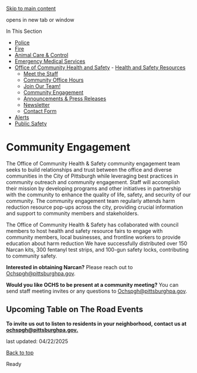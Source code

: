 [Skip to main content](https://www.pittsburghpa.gov/Safety/Office-of-Community-Health-and-Safety/Community-Engagement#main-content)

opens in new tab or window

In This Section

- [Police](https://www.pittsburghpa.gov/Safety/Police)
- [Fire](https://www.pittsburghpa.gov/Safety/Fire)
- [Animal Care & Control](https://www.pittsburghpa.gov/Safety/Animal-Care-Control)
- [Emergency Medical Services](https://www.pittsburghpa.gov/Safety/Emergency-Medical-Services)
- [Office of Community Health and Safety](https://www.pittsburghpa.gov/Safety/Office-of-Community-Health-and-Safety)  - [Health and Safety Resources](https://www.pittsburghpa.gov/Safety/Office-of-Community-Health-and-Safety/Health-and-Safety-Resources)
  - [Meet the Staff](https://www.pittsburghpa.gov/Safety/Office-of-Community-Health-and-Safety/Meet-the-Staff)
  - [Community Office Hours](https://www.pittsburghpa.gov/Safety/Office-of-Community-Health-and-Safety/Community-Office-Hours)
  - [Join Our Team!](https://www.pittsburghpa.gov/Safety/Office-of-Community-Health-and-Safety/Join-Our-Team)
  - [Community Engagement](https://www.pittsburghpa.gov/Safety/Office-of-Community-Health-and-Safety/Community-Engagement)
  - [Announcements & Press Releases](https://www.pittsburghpa.gov/Safety/Office-of-Community-Health-and-Safety/Announcements-Press-Releases)
  - [Newsletter](https://www.pittsburghpa.gov/Safety/Office-of-Community-Health-and-Safety/Newsletter)
  - [Contact Form](https://www.pittsburghpa.gov/Safety/Office-of-Community-Health-and-Safety/Contact-Form)
- [Alerts](https://www.pittsburghpa.gov/Safety/Alerts)
- [Public Safety](https://www.pittsburghpa.gov/Safety/Public-Safety)

# Community Engagement

The Office of Community Health & Safety community engagement team seeks to build relationships and trust between the office and diverse communities in the City of Pittsburgh while leveraging best practices in community outreach and community engagement. Staff will accomplish their mission by developing programs and other initiatives in partnership with the community to enhance the quality of life, safety, and security of our community. The community engagement team regularly attends harm reduction resource pop-ups across the city, providing crucial information and support to community members and stakeholders.

The Office of Community Health & Safety has collaborated with council members to host health and safety resource fairs to engage with community members, local businesses, and frontline workers to provide education about harm reduction We have successfully distributed over 150 Narcan kits, 300 fentanyl test strips, and 100-gun safety locks, contributing to community safety.

**Interested in obtaining Narcan?** Please reach out to [Ochspgh@pittsburghpa.gov](mailto:Ochspgh@pittsburghpa.gov).

**Would you like OCHS to be present at a community meeting?** You can send staff meeting invites or any questions to [Ochspgh@pittsburghpa.gov](mailto:Ochspgh@pittsburghpa.gov).

## Upcoming Table on The Road Events

**To invite us out to listen to residents in your neighborhood, contact us at [ochspgh@pittsburghpa.gov.](mailto:ochspgh@pittsburghpa.gov.)**

last updated: 04/22/2025

[Back to top](https://www.pittsburghpa.gov/Safety/Office-of-Community-Health-and-Safety/Community-Engagement#body-top)

Ready
